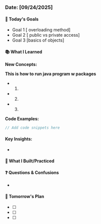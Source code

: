 ### Date: [09/24/2025]

#### 🎯 Today's Goals
- Goal 1 [ overloading method]
- Goal 2 [ public vs private access] 
- Goal 3 [basics of objects]

#### 📚 What I Learned
**New Concepts:**

**This is how to run java program w packages**
-   1. 

-   2. 

-   3. 

    

**Code Examples:**
```java
// Add code snippets here
```

#### Key Insights:
- 

#### 🔧 What I Built/Practiced


#### ❓ Questions & Confusions
- 



#### 📝 Tomorrow's Plan
- [ ] 
- [ ] 
- [ ] 

